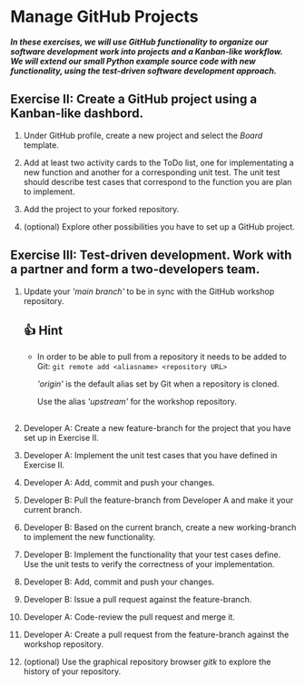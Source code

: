 # Manage GitHub Projects

***In these exercises, we will use GitHub functionality to organize our software development work into projects and a Kanban-like workflow. We will extend our small Python example source code with new functionality, using the test-driven software development approach.***

## Exercise II: Create a GitHub project using a Kanban-like dashbord.

1. Under GitHub profile, create a new project and select the *Board* template.

2. Add at least two activity cards to the ToDo list, one for implementating a new function and another for a corresponding unit test. The unit test should describe test cases that correspond to the function you are plan to implement.

3. Add the project to your forked repository.

4. (optional) Explore other possibilities you have to set up a GitHub project.

## Exercise III: Test-driven development. Work with a partner and form a two-developers team.

1. Update your _'main branch'_ to be in sync with the GitHub workshop repository.

    ## :+1: Hint ##

    * In order to be able to pull from a repository it needs to be added to Git: `git remote add <aliasname> <repository URL>`

      _'origin'_ is the default alias set by Git when a repository is cloned.
  
      Use the alias _'upstream'_ for the workshop repository.
    ##  

2. Developer A: Create a new feature-branch for the project that you have set up in Exercise II. 

2. Developer A: Implement the unit test cases that you have defined in Exercise II.

3. Developer A: Add, commit and push your changes.

4. Developer B: Pull the feature-branch from Developer A and make it your current branch. 

5. Developer B: Based on the current branch, create a new working-branch to implement the new functionality.

6. Developer B: Implement the functionality that your test cases define. Use the unit tests to verify the correctness of your implementation.

7. Developer B: Add, commit and push your changes.

8. Developer B: Issue a pull request against the feature-branch.

9. Developer A: Code-review the pull request and merge it.

10. Developer A: Create a pull request from the feature-branch against the workshop repository. 

11. (optional) Use the graphical repository browser *gitk* to explore the history of your repository.
